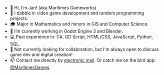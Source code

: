 - 👋 Hi, I’m Jan! (aka Maritimes Gameworks)
- 👀 I dabble in video game development and random programming projects.
- 🎓 Major in Mathematics and minors in GIS and Computer Science.
- 🌱 I’m currently working in Godot Engine 3 and Blender.
- 💻 Past experience in: C#, GD Script, HTML/CSS, JavaScript, Python, SQL.
- 💞️ Not currently looking for collaboration, but I'm always open to discuss game dev and digital creation!
- 📫 Contact me directly by [electronic mail](maritimesgameworks@gmail.com). Or catch me on the bird app: [@MaritimesGames](https://twitter.com/MaritimesGames).

<!---
jan-domalaon/jan-domalaon is a ✨ special ✨ repository because its `README.md` (this file) appears on your GitHub profile.
You can click the Preview link to take a look at your changes.
--->

